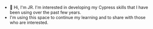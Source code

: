 - 👋 Hi, I'm JR.  I'm interested in developing my Cypress skills that I have been using over the past few years.
- I'm using this space to continue my learning and to share with those who are interested.

<!---
Cedfas/Cedfas is a ✨ special ✨ repository because its `README.md` (this file) appears on your GitHub profile.
You can click the Preview link to take a look at your changes.
--->
